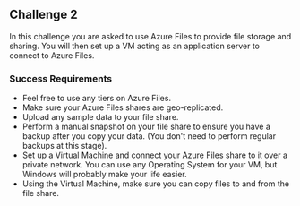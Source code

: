 ## Challenge 2
In this challenge you are asked to use Azure Files to provide file storage and sharing. You will then set up a VM acting as an application server to connect to Azure Files.

### Success Requirements
- Feel free to use any tiers on Azure Files. 
- Make sure your Azure Files shares are geo-replicated. 
- Upload any sample data to your file share.
- Perform a manual snapshot on your file share to ensure you have a backup after you copy your data. (You don't need to perform regular backups at this stage).
- Set up a Virtual Machine and connect your Azure Files share to it over a private network. You can use any Operating System for your VM, but Windows will probably make your life easier.
- Using the Virtual Machine, make sure you can copy files to and from the file share.